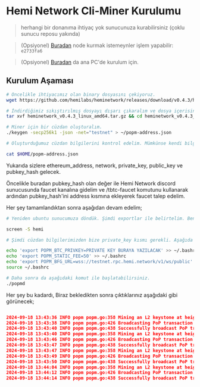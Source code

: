 
# Hemi Network Cli-Miner Kurulumu

> herhangi bir donanıma ihtiyaç yok sunucunuza kurabilirsiniz (çoklu sunucu reposu yakında)

> (Opsiyonel) [Buradan](https://points.absinthe.network/hemi/d/connections) node kurmak istemeynler işlem yapabilir: `e2733fa6`

> (Opsiyonel) [Buradan](https://pop-miner.hemi.xyz/) da ana PC'de kurulum için.


## Kurulum Aşaması

```bash
# Öncelikle ihtiyacımız olan binary dosyasını çekiyoruz.
wget https://github.com/hemilabs/heminetwork/releases/download/v0.4.3/heminetwork_v0.4.3_linux_amd64.tar.gz

# İndirdiğimiz sıkıştırılmış dosyayı dışarı çıkaralım ve dosya içerisine girelim.
tar xvf heminetwork_v0.4.3_linux_amd64.tar.gz && cd heminetwork_v0.4.3_linux_amd64

# Miner için bir cüzdan oluşturalım.
./keygen -secp256k1 -json -net="testnet" > ~/popm-address.json

# Oluşturduğumuz cüzdan bilgilerini kontrol edelim. Mümkünse kendi bilgisayarınıza kaydedebilirsiniz.

cat $HOME/popm-address.json
```

Yukarıda sizlere ethereum_address, network, private_key, public_key ve pubkey_hash gelecek. 

Öncelikle buradan pubkey_hash olan değer ile Hemi Network discord sunucusunda faucet kanalına gidelim ve /tbtc-faucet komutunu kullanarak ardından pubkey_hash'ini address kısmına ekleyerek faucet talep edelim.

Her şey tamamlandıktan sonra aşağıdan devam edelim;

```bash
# Yeniden ubuntu sunucumuza döndük. Şimdi exportlar ile belirtelim. Ben export değerlerini kalıcı ayarlayacağım. Fakat öncelikle bir screen açalım;

screen -S hemi

# Şimdi cüzdan bilgilerimizden bize private_key kısmı gerekli. Aşağıda değiştirip uygulayın.

echo 'export POPM_BTC_PRIVKEY=PRIVATE KEY BURAYA YAZILACAK' >> ~/.bashrc
echo 'export POPM_STATIC_FEE=50' >> ~/.bashrc
echo 'export POPM_BFG_URL=wss://testnet.rpc.hemi.network/v1/ws/public' >> ~/.bashrc
source ~/.bashrc

# Daha sonra da aşağıdaki komut ile başlatabilirsiniz.
./popmd


```

Her şey bu kadardı, Biraz bekledikten sonra çıktıklarınız aşağıdaki gibi görünecek;

```json

2024-09-18 13:43:36 INFO popm popm.go:358 Mining an L2 keystone at height 1546325...
2024-09-18 13:43:38 INFO popm popm.go:426 Broadcasting PoP transaction to Bitcoin testnet3...
2024-09-18 13:43:40 INFO popm popm.go:438 Successfully broadcast PoP transaction to Bitcoin testnet3 with TX hash f2ca40b9cac97b264836541d60d392cad3c3711f8dad07d6cc042fe3ba6676b6
2024-09-18 13:43:40 INFO popm popm.go:358 Mining an L2 keystone at height 1546300...
2024-09-18 13:43:46 INFO popm popm.go:426 Broadcasting PoP transaction to Bitcoin testnet3...
2024-09-18 13:43:47 INFO popm popm.go:438 Successfully broadcast PoP transaction to Bitcoin testnet3 with TX hash c35d6a72d9e867631ea0cc76dca4281cb2e5695ed2f7a0f732362319a34d500b
2024-09-18 13:43:47 INFO popm popm.go:358 Mining an L2 keystone at height 1546275...
2024-09-18 13:43:49 INFO popm popm.go:426 Broadcasting PoP transaction to Bitcoin testnet3...
2024-09-18 13:43:50 INFO popm popm.go:438 Successfully broadcast PoP transaction to Bitcoin testnet3 with TX hash 7e0bffe54c78e8fa0e97a59be8174334dcf83674b7fb25ba4ee4f25b829cae87
2024-09-18 13:44:04 INFO popm popm.go:358 Mining an L2 keystone at height 1546350...
2024-09-18 13:44:12 INFO popm popm.go:426 Broadcasting PoP transaction to Bitcoin testnet3...
2024-09-18 13:44:14 INFO popm popm.go:438 Successfully broadcast PoP transaction to Bitcoin testnet3 with TX hash 0fa8e483f4f7cffcd358bc1c673055b7a97513349dd8a8b344278a2fb7bccc9a
```
